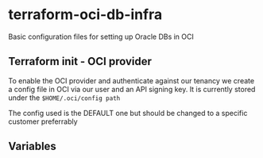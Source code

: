 # terraform-oci-db-infra
Basic configuration files for setting up Oracle DBs in OCI

## Terraform init - OCI provider

To enable the OCI provider and authenticate against our tenancy we create a config file in OCI via our user and an API signing key. It is currently stored under the ```$HOME/.oci/config path```

The config used is the DEFAULT one but should be changed to a specific customer preferrably

## Variables
